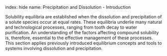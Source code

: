 index: hide
name: Precipitation and Dissolution - Introduction

Solubility equilibria are established when the dissolution and precipitation of a solute species occur at equal rates. These equilibria underlie many natural and technological processes, ranging from tooth decay to water purification. An understanding of the factors affecting compound solubility is, therefore, essential to the effective management of these processes. This section applies previously introduced equilibrium concepts and tools to systems involving dissolution and precipitation.
